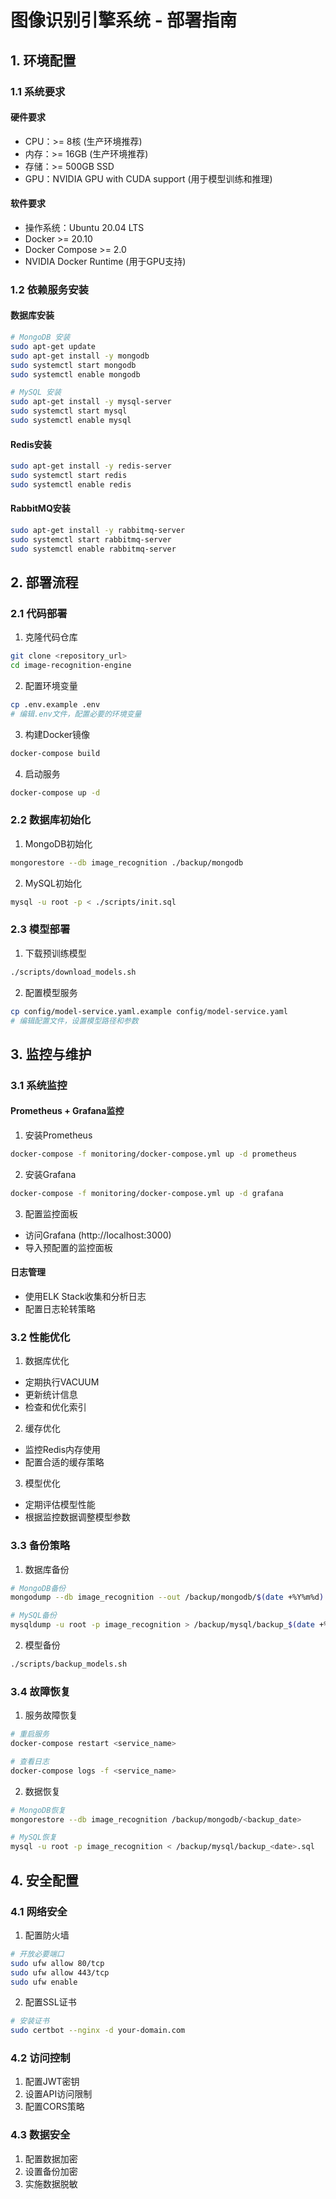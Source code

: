 # 图像识别引擎系统 - 部署指南

## 1. 环境配置

### 1.1 系统要求

#### 硬件要求
- CPU：>= 8核 (生产环境推荐)
- 内存：>= 16GB (生产环境推荐)
- 存储：>= 500GB SSD
- GPU：NVIDIA GPU with CUDA support (用于模型训练和推理)

#### 软件要求
- 操作系统：Ubuntu 20.04 LTS
- Docker >= 20.10
- Docker Compose >= 2.0
- NVIDIA Docker Runtime (用于GPU支持)

### 1.2 依赖服务安装

#### 数据库安装
```bash
# MongoDB 安装
sudo apt-get update
sudo apt-get install -y mongodb
sudo systemctl start mongodb
sudo systemctl enable mongodb

# MySQL 安装
sudo apt-get install -y mysql-server
sudo systemctl start mysql
sudo systemctl enable mysql
```

#### Redis安装
```bash
sudo apt-get install -y redis-server
sudo systemctl start redis
sudo systemctl enable redis
```

#### RabbitMQ安装
```bash
sudo apt-get install -y rabbitmq-server
sudo systemctl start rabbitmq-server
sudo systemctl enable rabbitmq-server
```

## 2. 部署流程

### 2.1 代码部署

1. 克隆代码仓库
```bash
git clone <repository_url>
cd image-recognition-engine
```

2. 配置环境变量
```bash
cp .env.example .env
# 编辑.env文件，配置必要的环境变量
```

3. 构建Docker镜像
```bash
docker-compose build
```

4. 启动服务
```bash
docker-compose up -d
```

### 2.2 数据库初始化

1. MongoDB初始化
```bash
mongorestore --db image_recognition ./backup/mongodb
```

2. MySQL初始化
```bash
mysql -u root -p < ./scripts/init.sql
```

### 2.3 模型部署

1. 下载预训练模型
```bash
./scripts/download_models.sh
```

2. 配置模型服务
```bash
cp config/model-service.yaml.example config/model-service.yaml
# 编辑配置文件，设置模型路径和参数
```

## 3. 监控与维护

### 3.1 系统监控

#### Prometheus + Grafana监控
1. 安装Prometheus
```bash
docker-compose -f monitoring/docker-compose.yml up -d prometheus
```

2. 安装Grafana
```bash
docker-compose -f monitoring/docker-compose.yml up -d grafana
```

3. 配置监控面板
- 访问Grafana (http://localhost:3000)
- 导入预配置的监控面板

#### 日志管理
- 使用ELK Stack收集和分析日志
- 配置日志轮转策略

### 3.2 性能优化

1. 数据库优化
- 定期执行VACUUM
- 更新统计信息
- 检查和优化索引

2. 缓存优化
- 监控Redis内存使用
- 配置合适的缓存策略

3. 模型优化
- 定期评估模型性能
- 根据监控数据调整模型参数

### 3.3 备份策略

1. 数据库备份
```bash
# MongoDB备份
mongodump --db image_recognition --out /backup/mongodb/$(date +%Y%m%d)

# MySQL备份
mysqldump -u root -p image_recognition > /backup/mysql/backup_$(date +%Y%m%d).sql
```

2. 模型备份
```bash
./scripts/backup_models.sh
```

### 3.4 故障恢复

1. 服务故障恢复
```bash
# 重启服务
docker-compose restart <service_name>

# 查看日志
docker-compose logs -f <service_name>
```

2. 数据恢复
```bash
# MongoDB恢复
mongorestore --db image_recognition /backup/mongodb/<backup_date>

# MySQL恢复
mysql -u root -p image_recognition < /backup/mysql/backup_<date>.sql
```

## 4. 安全配置

### 4.1 网络安全

1. 配置防火墙
```bash
# 开放必要端口
sudo ufw allow 80/tcp
sudo ufw allow 443/tcp
sudo ufw enable
```

2. 配置SSL证书
```bash
# 安装证书
sudo certbot --nginx -d your-domain.com
```

### 4.2 访问控制

1. 配置JWT密钥
2. 设置API访问限制
3. 配置CORS策略

### 4.3 数据安全

1. 配置数据加密
2. 设置备份加密
3. 实施数据脱敏